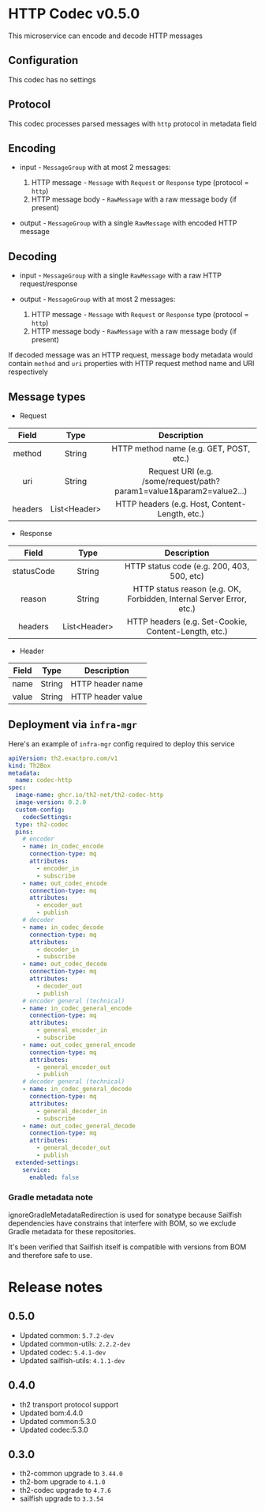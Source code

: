 # HTTP Codec v0.5.0

This microservice can encode and decode HTTP messages

## Configuration

This codec has no settings

## Protocol

This codec processes parsed messages with `http` protocol in metadata field

## Encoding

* input - `MessageGroup` with at most 2 messages:

    1. HTTP message - `Message` with `Request` or `Response` type (protocol = `http`)
    2. HTTP message body - `RawMessage` with a raw message body (if present)

* output - `MessageGroup` with a single `RawMessage` with encoded HTTP message

## Decoding

* input - `MessageGroup` with a single `RawMessage` with a raw HTTP request/response
* output - `MessageGroup` with at most 2 messages:

    1. HTTP message - `Message` with `Request` or `Response` type (protocol = `http`)
    2. HTTP message body - `RawMessage` with a raw message body (if present)

If decoded message was an HTTP request, message body metadata would contain `method` and `uri` properties with HTTP
request method name and URI respectively

## Message types

* Request

|  Field  |     Type      |                             Description                              |
|:-------:|:-------------:|:--------------------------------------------------------------------:|
| method  |    String     |               HTTP method name (e.g. GET, POST, etc.)                |
|   uri   |    String     | Request URI (e.g. /some/request/path?param1=value1&param2=value2...) |
| headers | List\<Header> |            HTTP headers (e.g. Host, Content-Length, etc.)            |

* Response

|   Field    |     Type      |                             Description                              |
|:----------:|:-------------:|:--------------------------------------------------------------------:|
| statusCode |    String     |              HTTP status code (e.g. 200, 403, 500, etc)              |
|   reason   |    String     | HTTP status reason (e.g. OK, Forbidden, Internal Server Error, etc.) |
|  headers   | List\<Header> |         HTTP headers (e.g. Set-Cookie, Content-Length, etc.)         |

* Header

| Field |  Type  |    Description    |
|:-----:|:------:|:-----------------:|
| name  | String | HTTP header name  |
| value | String | HTTP header value |

## Deployment via `infra-mgr`

Here's an example of `infra-mgr` config required to deploy this service

```yaml
apiVersion: th2.exactpro.com/v1
kind: Th2Box
metadata:
  name: codec-http
spec:
  image-name: ghcr.io/th2-net/th2-codec-http
  image-version: 0.2.0
  custom-config:
    codecSettings:
  type: th2-codec
  pins:
    # encoder
    - name: in_codec_encode
      connection-type: mq
      attributes:
        - encoder_in
        - subscribe
    - name: out_codec_encode
      connection-type: mq
      attributes:
        - encoder_out
        - publish
    # decoder
    - name: in_codec_decode
      connection-type: mq
      attributes:
        - decoder_in
        - subscribe
    - name: out_codec_decode
      connection-type: mq
      attributes:
        - decoder_out
        - publish
    # encoder general (technical)
    - name: in_codec_general_encode
      connection-type: mq
      attributes:
        - general_encoder_in
        - subscribe
    - name: out_codec_general_encode
      connection-type: mq
      attributes:
        - general_encoder_out
        - publish
    # decoder general (technical)
    - name: in_codec_general_decode
      connection-type: mq
      attributes:
        - general_decoder_in
        - subscribe
    - name: out_codec_general_decode
      connection-type: mq
      attributes:
        - general_decoder_out
        - publish
  extended-settings:
    service:
      enabled: false
```

### Gradle metadata note

ignoreGradleMetadataRedirection is used for sonatype because Sailfish dependencies have constrains that interfere with
BOM, so we exclude Gradle metadata for these repositories.

It's been verified that Sailfish itself is compatible with versions from BOM and therefore safe to use.

# Release notes

## 0.5.0

+ Updated common: `5.7.2-dev`
+ Updated common-utils: `2.2.2-dev`
+ Updated codec: `5.4.1-dev`
+ Updated sailfish-utils: `4.1.1-dev`

## 0.4.0

+ th2 transport protocol support
+ Updated bom:4.4.0
+ Updated common:5.3.0
+ Updated codec:5.3.0

## 0.3.0

* th2-common upgrade to `3.44.0`
* th2-bom upgrade to `4.1.0`
* th2-codec upgrade to `4.7.6`
* sailfish upgrade to `3.3.54`

